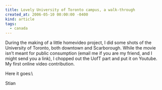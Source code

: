 ```yaml
---
title: Lovely University of Toronto campus, a walk-through
created_at: 2006-05-10 00:00:00 -0400
kind: article
tags:
  - canada
---
```


During the making of a little homevideo project, I did some shots of the
University of Toronto, both downtown and Scarborough. While the movie
isn’t meant for public consumption (email me if you are my friend, and I
might send you a link), I chopped out the UofT part and put it on
Youtube. My first online video contribution.

Here it goes:\

Stian
